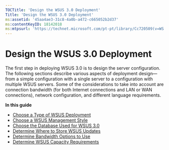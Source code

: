 ```yaml
---
TOCTitle: 'Design the WSUS 3.0 Deployment'
Title: 'Design the WSUS 3.0 Deployment'
ms:assetid: '45aa4ae3-31c8-4a0b-a472-c665052b2d37'
ms:contentKeyID: 18142018
ms:mtpsurl: 'https://technet.microsoft.com/pt-pt/library/Cc720509(v=WS.10)'
---
```


Design the WSUS 3.0 Deployment
==============================

The first step in deploying WSUS 3.0 is to design the server configuration. The following sections describe various aspects of deployment design—from a simple configuration with a single server to a configuration with multiple WSUS servers. Some of the considerations to take into account are connection bandwidth (for both Internet connections and LAN or WAN connections), network configuration, and different language requirements.

**In this guide**

-   [Choose a Type of WSUS Deployment](https://technet.microsoft.com/12b665bc-07fa-4a4e-aed8-f970efe80c4c)
-   [Choose a WSUS Management Style](https://technet.microsoft.com/98d5664a-2f6b-4ccf-b440-b71b7d5dec3e)
-   [Choose the Database Used for WSUS 3.0](https://technet.microsoft.com/6f51cae4-4b1e-4a4b-81ef-cc92dd3644fd)
-   [Determine Where to Store WSUS Updates](https://technet.microsoft.com/aa4d106e-830e-4074-8675-bc52b2ada094)
-   [Determine Bandwidth Options to Use](https://technet.microsoft.com/f47b494b-fbf5-4bf8-a5c9-c31221a3dfdb)
-   [Determine WSUS Capacity Requirements](https://technet.microsoft.com/92170771-83e7-47bb-abbc-7d93ee5d7867)
